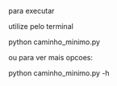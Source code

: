 para executar



utilize pelo terminal



python caminho_minimo.py



ou para ver mais opcoes:


python caminho_minimo.py -h



